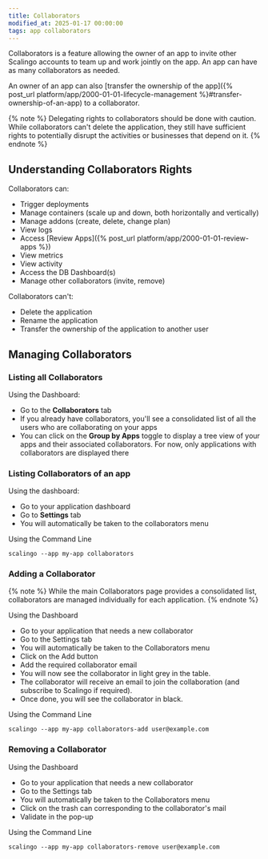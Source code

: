 ```yaml
---
title: Collaborators
modified_at: 2025-01-17 00:00:00
tags: app collaborators
---
```


Collaborators is a feature allowing the owner of an app to invite other Scalingo accounts to team up and work jointly on the app. An app can have as many collaborators as needed.

An owner of an app can also [transfer the ownership of the app]({% post_url platform/app/2000-01-01-lifecycle-management %}#transfer-ownership-of-an-app) to a collaborator.

{% note %}
Delegating rights to collaborators should be done with caution. While collaborators can't delete the application, they still have sufficient rights to potentially disrupt the activities or businesses that depend on it.
{% endnote %}

## Understanding Collaborators Rights

Collaborators can:

- Trigger deployments
- Manage containers (scale up and down, both horizontally and vertically)
- Manage addons (create, delete, change plan)
- View logs
- Access [Review Apps]({% post_url platform/app/2000-01-01-review-apps %})
- View metrics
- View activity
- Access the DB Dashboard(s)
- Manage other collaborators (invite, remove)

Collaborators can't:

- Delete the application
- Rename the application
- Transfer the ownership of the application to another user

## Managing Collaborators

### Listing all Collaborators

Using the Dashboard:
- Go to the **Collaborators** tab
- If you already have collaborators, you'll see a consolidated list of all the users who are collaborating on your apps
- You can click on the **Group by Apps** toggle to display a tree view of your apps and their associated collaborators. For now, only applications with collaborators are displayed there

### Listing Collaborators of an app

Using the dashboard:
- Go to your application dashboard
- Go to **Settings** tab
- You will automatically be taken to the collaborators menu

Using the Command Line
```shell
scalingo --app my-app collaborators
```

### Adding a Collaborator

{% note %}
While the main Collaborators page provides a consolidated list, collaborators are managed individually for each application.
{% endnote %}

Using the Dashboard

- Go to your application that needs a new collaborator
- Go to the Settings tab
- You will automatically be taken to the Collaborators menu
- Click on the Add button
- Add the required collaborator email
- You will now see the collaborator in light grey in the table.
- The collaborator will receive an email to join the collaboration (and subscribe to Scalingo if required).
- Once done, you will see the collaborator in black.

Using the Command Line

```shell
scalingo --app my-app collaborators-add user@example.com
```

### Removing a Collaborator

Using the Dashboard

- Go to your application that needs a new collaborator
- Go to the Settings tab
- You will automatically be taken to the Collaborators menu
- Click on the trash can corresponding to the collaborator's mail
- Validate in the pop-up

Using the Command Line

```shell
scalingo --app my-app collaborators-remove user@example.com
```

